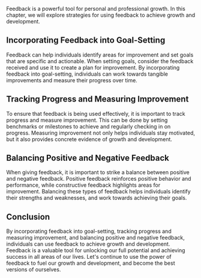 
Feedback is a powerful tool for personal and professional growth. In this chapter, we will explore strategies for using feedback to achieve growth and development.

Incorporating Feedback into Goal-Setting
----------------------------------------

Feedback can help individuals identify areas for improvement and set goals that are specific and actionable. When setting goals, consider the feedback received and use it to create a plan for improvement. By incorporating feedback into goal-setting, individuals can work towards tangible improvements and measure their progress over time.

Tracking Progress and Measuring Improvement
-------------------------------------------

To ensure that feedback is being used effectively, it is important to track progress and measure improvement. This can be done by setting benchmarks or milestones to achieve and regularly checking in on progress. Measuring improvement not only helps individuals stay motivated, but it also provides concrete evidence of growth and development.

Balancing Positive and Negative Feedback
----------------------------------------

When giving feedback, it is important to strike a balance between positive and negative feedback. Positive feedback reinforces positive behavior and performance, while constructive feedback highlights areas for improvement. Balancing these types of feedback helps individuals identify their strengths and weaknesses, and work towards achieving their goals.

Conclusion
----------

By incorporating feedback into goal-setting, tracking progress and measuring improvement, and balancing positive and negative feedback, individuals can use feedback to achieve growth and development. Feedback is a valuable tool for unlocking our full potential and achieving success in all areas of our lives. Let's continue to use the power of feedback to fuel our growth and development, and become the best versions of ourselves.

